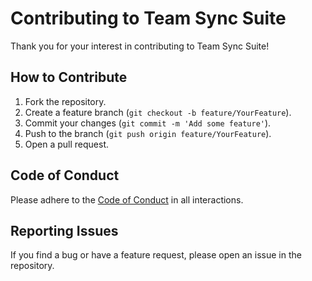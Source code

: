 # Contributing to Team Sync Suite

Thank you for your interest in contributing to Team Sync Suite!

## How to Contribute
1. Fork the repository.
2. Create a feature branch (`git checkout -b feature/YourFeature`).
3. Commit your changes (`git commit -m 'Add some feature'`).
4. Push to the branch (`git push origin feature/YourFeature`).
5. Open a pull request.

## Code of Conduct
Please adhere to the [Code of Conduct](CODE_OF_CONDUCT.md) in all interactions.

## Reporting Issues
If you find a bug or have a feature request, please open an issue in the repository.